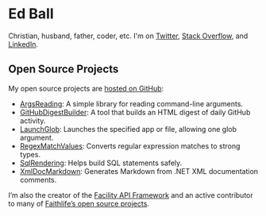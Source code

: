 
# Ed Ball

Christian, husband, father, coder, etc. I'm on [Twitter](https://twitter.com/ejball), [Stack Overflow](https://stackoverflow.com/users/23818/ed-ball), and [LinkedIn](https://www.linkedin.com/in/ejball94/).

## Open Source Projects

My open source projects are [hosted on GitHub](https://github.com/ejball):

* [ArgsReading](ArgsReading/): A simple library for reading command-line arguments.
* [GitHubDigestBuilder](GitHubDigestBuilder/): A tool that builds an HTML digest of daily GitHub activity.
* [LaunchGlob](LaunchGlob/): Launches the specified app or file, allowing one glob argument.
* [RegexMatchValues](RegexMatchValues/): Converts regular expression matches to strong types.
* [SqlRendering](SqlRendering/): Helps build SQL statements safely.
* [XmlDocMarkdown](XmlDocMarkdown/): Generates Markdown from .NET XML documentation comments.

I’m also the creator of the [Facility API Framework](https://facilityapi.github.io/) and an active contributor to many of [Faithlife’s open source projects](https://faithlife.github.io/).
